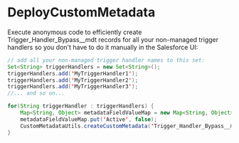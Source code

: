 # DeployCustomMetadata

Execute anonymous code to efficiently create Trigger_Handler_Bypass__mdt records  for all your non-managed trigger handlers so you don't have to do it manually in the Salesforce UI:

```java
// add all your non-managed trigger handler names to this set:
Set<String> triggerHandlers = new Set<String>();
triggerHandlers.add('MyTriggerHandler1');
triggerHandlers.add('MyTriggerHandler2');
triggerHandlers.add('MyTriggerHandler3');
//... and so on...

for(String triggerHandler : triggerHandlers) {
    Map<String, Object> metadataFieldValueMap = new Map<String, Object>();
    metadataFieldValueMap.put('Active', false); 
    CustomMetadataUtils.createCustomMetadata('Trigger_Handler_Bypass__mdt', triggerHandler, metadataFieldValueMap);
}
```
